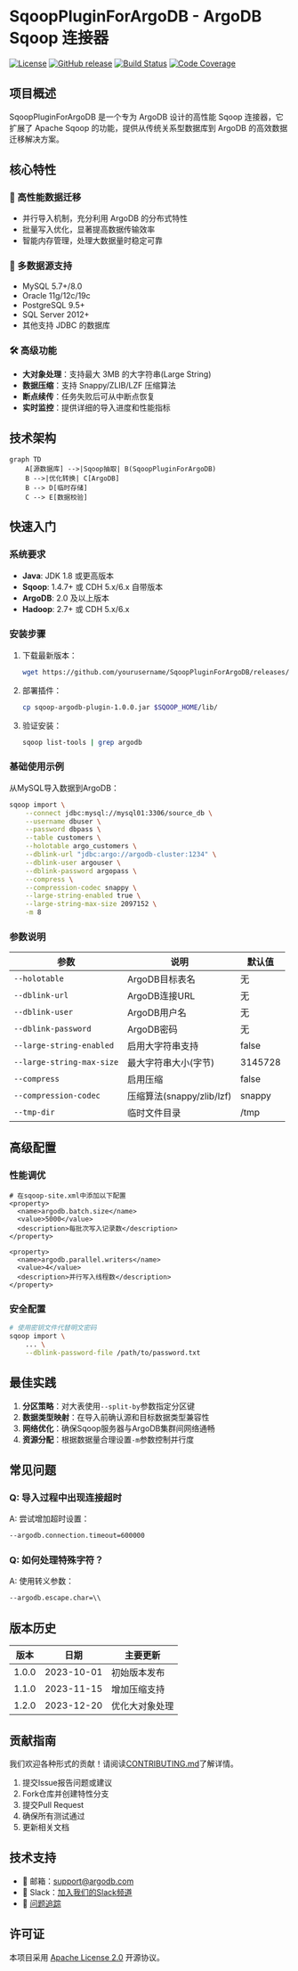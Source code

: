 # SqoopPluginForArgoDB - ArgoDB Sqoop 连接器

[![License](https://img.shields.io/badge/license-Apache%202.0-blue.svg)](LICENSE)
[![GitHub release](https://img.shields.io/github/v/release/yourusername/SqoopPluginForArgoDB)](https://github.com/yourusername/SqoopPluginForArgoDB/releases)
[![Build Status](https://img.shields.io/github/actions/workflow/status/yourusername/SqoopPluginForArgoDB/ci.yml)](https://github.com/yourusername/SqoopPluginForArgoDB/actions)
[![Code Coverage](https://img.shields.io/codecov/c/github/yourusername/SqoopPluginForArgoDB)](https://codecov.io/gh/yourusername/SqoopPluginForArgoDB)

## 项目概述

SqoopPluginForArgoDB 是一个专为 ArgoDB 设计的高性能 Sqoop 连接器，它扩展了 Apache Sqoop 的功能，提供从传统关系型数据库到 ArgoDB 的高效数据迁移解决方案。

## 核心特性

### 🚀 高性能数据迁移
- 并行导入机制，充分利用 ArgoDB 的分布式特性
- 批量写入优化，显著提高数据传输效率
- 智能内存管理，处理大数据量时稳定可靠

### 🔌 多数据源支持
- MySQL 5.7+/8.0
- Oracle 11g/12c/19c
- PostgreSQL 9.5+
- SQL Server 2012+
- 其他支持 JDBC 的数据库

### 🛠️ 高级功能
- **大对象处理**：支持最大 3MB 的大字符串(Large String)
- **数据压缩**：支持 Snappy/ZLIB/LZF 压缩算法
- **断点续传**：任务失败后可从中断点恢复
- **实时监控**：提供详细的导入进度和性能指标

## 技术架构

```mermaid
graph TD
    A[源数据库] -->|Sqoop抽取| B(SqoopPluginForArgoDB)
    B -->|优化转换| C[ArgoDB]
    B --> D[临时存储]
    C --> E[数据校验]
```

## 快速入门

### 系统要求

- **Java**: JDK 1.8 或更高版本
- **Sqoop**: 1.4.7+ 或 CDH 5.x/6.x 自带版本
- **ArgoDB**: 2.0 及以上版本
- **Hadoop**: 2.7+ 或 CDH 5.x/6.x

### 安装步骤

1. 下载最新版本：
   ```bash
   wget https://github.com/yourusername/SqoopPluginForArgoDB/releases/download/v1.0.0/sqoop-argodb-plugin-1.0.0.jar
   ```

2. 部署插件：
   ```bash
   cp sqoop-argodb-plugin-1.0.0.jar $SQOOP_HOME/lib/
   ```

3. 验证安装：
   ```bash
   sqoop list-tools | grep argodb
   ```

### 基础使用示例

从MySQL导入数据到ArgoDB：

```bash
sqoop import \
    --connect jdbc:mysql://mysql01:3306/source_db \
    --username dbuser \
    --password dbpass \
    --table customers \
    --holotable argo_customers \
    --dblink-url "jdbc:argo://argodb-cluster:1234" \
    --dblink-user argouser \
    --dblink-password argopass \
    --compress \
    --compression-codec snappy \
    --large-string-enabled true \
    --large-string-max-size 2097152 \
    -m 8
```

### 参数说明

| 参数 | 说明 | 默认值 |
|------|------|--------|
| `--holotable` | ArgoDB目标表名 | 无 |
| `--dblink-url` | ArgoDB连接URL | 无 |
| `--dblink-user` | ArgoDB用户名 | 无 |
| `--dblink-password` | ArgoDB密码 | 无 |
| `--large-string-enabled` | 启用大字符串支持 | false |
| `--large-string-max-size` | 最大字符串大小(字节) | 3145728 |
| `--compress` | 启用压缩 | false |
| `--compression-codec` | 压缩算法(snappy/zlib/lzf) | snappy |
| `--tmp-dir` | 临时文件目录 | /tmp |

## 高级配置

### 性能调优

```properties
# 在sqoop-site.xml中添加以下配置
<property>
  <name>argodb.batch.size</name>
  <value>5000</value>
  <description>每批次写入记录数</description>
</property>

<property>
  <name>argodb.parallel.writers</name>
  <value>4</value>
  <description>并行写入线程数</description>
</property>
```

### 安全配置

```bash
# 使用密钥文件代替明文密码
sqoop import \
    ... \
    --dblink-password-file /path/to/password.txt
```

## 最佳实践

1. **分区策略**：对大表使用`--split-by`参数指定分区键
2. **数据类型映射**：在导入前确认源和目标数据类型兼容性
3. **网络优化**：确保Sqoop服务器与ArgoDB集群间网络通畅
4. **资源分配**：根据数据量合理设置`-m`参数控制并行度

## 常见问题

### Q: 导入过程中出现连接超时
A: 尝试增加超时设置：
```bash
--argodb.connection.timeout=600000
```

### Q: 如何处理特殊字符？
A: 使用转义参数：
```bash
--argodb.escape.char=\\
```

## 版本历史

| 版本 | 日期 | 主要更新 |
|------|------|----------|
| 1.0.0 | 2023-10-01 | 初始版本发布 |
| 1.1.0 | 2023-11-15 | 增加压缩支持 |
| 1.2.0 | 2023-12-20 | 优化大对象处理 |

## 贡献指南

我们欢迎各种形式的贡献！请阅读[CONTRIBUTING.md](CONTRIBUTING.md)了解详情。

1. 提交Issue报告问题或建议
2. Fork仓库并创建特性分支
3. 提交Pull Request
4. 确保所有测试通过
5. 更新相关文档

## 技术支持

- 📧 邮箱：support@argodb.com
- 💬 Slack：[加入我们的Slack频道](https://argodb.slack.com)
- 🐛 [问题追踪](https://github.com/yourusername/SqoopPluginForArgoDB/issues)

## 许可证

本项目采用 [Apache License 2.0](LICENSE) 开源协议。
